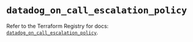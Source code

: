 # `datadog_on_call_escalation_policy`

Refer to the Terraform Registry for docs: [`datadog_on_call_escalation_policy`](https://registry.terraform.io/providers/datadog/datadog/3.77.0/docs/resources/on_call_escalation_policy).
